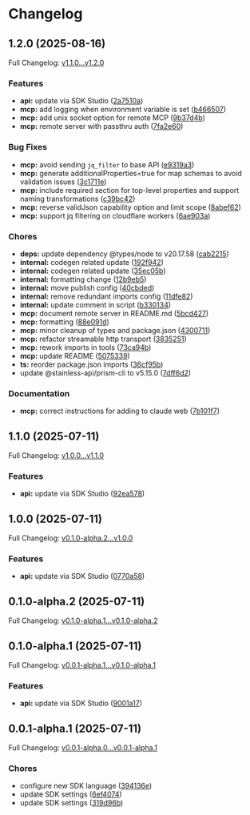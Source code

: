 # Changelog

## 1.2.0 (2025-08-16)

Full Changelog: [v1.1.0...v1.2.0](https://github.com/mattilda-education/matti-api-sdk-typescript/compare/v1.1.0...v1.2.0)

### Features

* **api:** update via SDK Studio ([2a7510a](https://github.com/mattilda-education/matti-api-sdk-typescript/commit/2a7510a8bb44f51707108edd65e4ec4752149cd7))
* **mcp:** add logging when environment variable is set ([b466507](https://github.com/mattilda-education/matti-api-sdk-typescript/commit/b466507be8460c379bab205e88ef84648e83d818))
* **mcp:** add unix socket option for remote MCP ([9b37d4b](https://github.com/mattilda-education/matti-api-sdk-typescript/commit/9b37d4b65f62de18cfe8c6770bc650c993689e70))
* **mcp:** remote server with passthru auth ([7fa2e60](https://github.com/mattilda-education/matti-api-sdk-typescript/commit/7fa2e60f5f1338c049927e92921f8340b82eb3e2))


### Bug Fixes

* **mcp:** avoid sending `jq_filter` to base API ([e9319a3](https://github.com/mattilda-education/matti-api-sdk-typescript/commit/e9319a3468688b2aa69381739946b82f27d7ccc0))
* **mcp:** generate additionalProperties=true for map schemas to avoid validation issues ([3c1711e](https://github.com/mattilda-education/matti-api-sdk-typescript/commit/3c1711ec82006e3eedbd5e02fe0ace4dd75066ad))
* **mcp:** include required section for top-level properties and support naming transformations ([c39bc42](https://github.com/mattilda-education/matti-api-sdk-typescript/commit/c39bc424e017fa93f1f6c52e8e44bd29e63a1340))
* **mcp:** reverse validJson capability option and limit scope ([8abef62](https://github.com/mattilda-education/matti-api-sdk-typescript/commit/8abef622c6b14e30fe4826794d118d725499ad96))
* **mcp:** support jq filtering on cloudflare workers ([6ae903a](https://github.com/mattilda-education/matti-api-sdk-typescript/commit/6ae903adb181867ae050576c2d11cac3e273e0fe))


### Chores

* **deps:** update dependency @types/node to v20.17.58 ([cab2215](https://github.com/mattilda-education/matti-api-sdk-typescript/commit/cab22156e62c8390257b420b5822d41e1fc0486a))
* **internal:** codegen related update ([192f942](https://github.com/mattilda-education/matti-api-sdk-typescript/commit/192f9427e2a9d6e731cd0ec52f812259ac043329))
* **internal:** codegen related update ([35ec05b](https://github.com/mattilda-education/matti-api-sdk-typescript/commit/35ec05b598619c96f315b5f44b1ee8d3526588b1))
* **internal:** formatting change ([12b9eb5](https://github.com/mattilda-education/matti-api-sdk-typescript/commit/12b9eb5e5511f60a864c2d69d99edaf033f4ec1d))
* **internal:** move publish config ([40cbded](https://github.com/mattilda-education/matti-api-sdk-typescript/commit/40cbded95a4d95c84e780ddff88675dff8f8c79a))
* **internal:** remove redundant imports config ([11dfe82](https://github.com/mattilda-education/matti-api-sdk-typescript/commit/11dfe82915e951b9d370bb4694da4c9e21efdd07))
* **internal:** update comment in script ([b330134](https://github.com/mattilda-education/matti-api-sdk-typescript/commit/b33013457f4fb85746d488960d7e7069963986d3))
* **mcp:** document remote server in README.md ([5bcd427](https://github.com/mattilda-education/matti-api-sdk-typescript/commit/5bcd4276342248e1ecd8fb9bf35c5f6ef9eaa2cf))
* **mcp:** formatting ([88e091d](https://github.com/mattilda-education/matti-api-sdk-typescript/commit/88e091db9a1a9213069f2ff6b03d7781d0d07332))
* **mcp:** minor cleanup of types and package.json ([4300711](https://github.com/mattilda-education/matti-api-sdk-typescript/commit/430071167d98aa2ccb23120491d7878b18fa0c6c))
* **mcp:** refactor streamable http transport ([3835251](https://github.com/mattilda-education/matti-api-sdk-typescript/commit/383525182fbab58b8f46b116a73f52e933755260))
* **mcp:** rework imports in tools ([73ca94b](https://github.com/mattilda-education/matti-api-sdk-typescript/commit/73ca94bd4efa4a08afe4bc02a61d1f9757d8cb64))
* **mcp:** update README ([5075339](https://github.com/mattilda-education/matti-api-sdk-typescript/commit/50753393a762185790c98b17aa4019462b3417d7))
* **ts:** reorder package.json imports ([36cf95b](https://github.com/mattilda-education/matti-api-sdk-typescript/commit/36cf95b25c5beb78d8d3b267facbcb060214bbdf))
* update @stainless-api/prism-cli to v5.15.0 ([7dff6d2](https://github.com/mattilda-education/matti-api-sdk-typescript/commit/7dff6d2bb15253b3b5547325e4957df56a443604))


### Documentation

* **mcp:** correct instructions for adding to claude web ([7b101f7](https://github.com/mattilda-education/matti-api-sdk-typescript/commit/7b101f7710eed4bba2b3bae500656f9b5db3fb8c))

## 1.1.0 (2025-07-11)

Full Changelog: [v1.0.0...v1.1.0](https://github.com/mattilda-education/matti-api-sdk-typescript/compare/v1.0.0...v1.1.0)

### Features

* **api:** update via SDK Studio ([92ea578](https://github.com/mattilda-education/matti-api-sdk-typescript/commit/92ea578a7664072f7c4087fc8d68d3160cf5f75e))

## 1.0.0 (2025-07-11)

Full Changelog: [v0.1.0-alpha.2...v1.0.0](https://github.com/mattilda-education/matti-api-sdk-typescript/compare/v0.1.0-alpha.2...v1.0.0)

### Features

* **api:** update via SDK Studio ([0770a58](https://github.com/mattilda-education/matti-api-sdk-typescript/commit/0770a585ead553d4d07941b70d83ba634be22856))

## 0.1.0-alpha.2 (2025-07-11)

Full Changelog: [v0.1.0-alpha.1...v0.1.0-alpha.2](https://github.com/mattilda-education/matti-api-sdk-typescript/compare/v0.1.0-alpha.1...v0.1.0-alpha.2)

## 0.1.0-alpha.1 (2025-07-11)

Full Changelog: [v0.0.1-alpha.1...v0.1.0-alpha.1](https://github.com/mattilda-education/matti-api-sdk-typescript/compare/v0.0.1-alpha.1...v0.1.0-alpha.1)

### Features

* **api:** update via SDK Studio ([9001a17](https://github.com/mattilda-education/matti-api-sdk-typescript/commit/9001a17dfca7bcd5d7d6af9c12bb80c0e5539bce))

## 0.0.1-alpha.1 (2025-07-11)

Full Changelog: [v0.0.1-alpha.0...v0.0.1-alpha.1](https://github.com/mattilda-education/matti-api-sdk-typescript/compare/v0.0.1-alpha.0...v0.0.1-alpha.1)

### Chores

* configure new SDK language ([394136e](https://github.com/mattilda-education/matti-api-sdk-typescript/commit/394136e3cc031e70cbe6f17eb25fea8ec46fc122))
* update SDK settings ([6ef4074](https://github.com/mattilda-education/matti-api-sdk-typescript/commit/6ef40749366043710cb3de77b10e7d1c077f6e93))
* update SDK settings ([319d96b](https://github.com/mattilda-education/matti-api-sdk-typescript/commit/319d96b3895a6c02e035cc29aef3058b3a6f5781))
